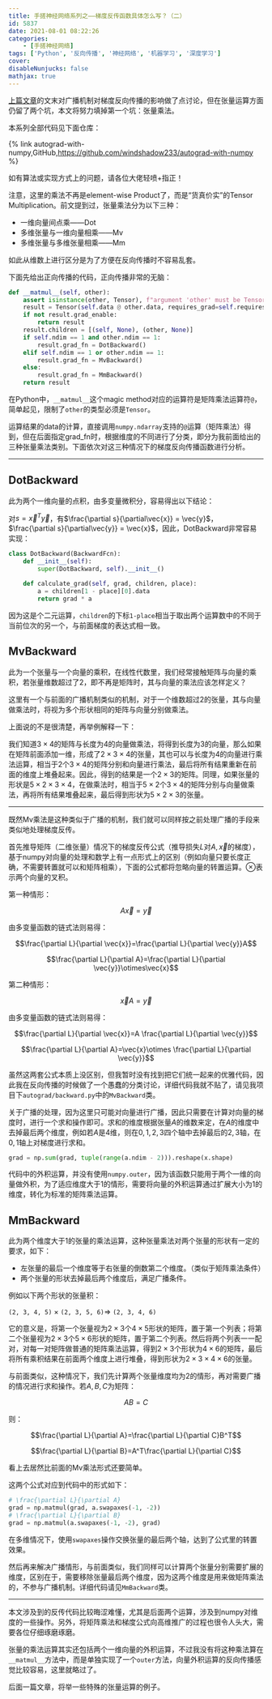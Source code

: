 ```yaml
---
title: 手搓神经网络系列之——梯度反传函数具体怎么写？（二）
id: 5837
date: 2021-08-01 08:22:26
categories:
    - [手搓神经网络]
tags: ['Python', '反向传播', '神经网络', '机器学习', '深度学习']
cover: 
disableNunjucks: false
mathjax: true
---
```


[上篇文章](/blog/5783/)的文末对广播机制对梯度反向传播的影响做了点讨论，但在张量运算方面仍留了两个坑，本文将努力填掉第一个坑：张量乘法。

本系列全部代码见下面仓库：

{% link autograd-with-numpy,GitHub,https://github.com/windshadow233/autograd-with-numpy %}

如有算法或实现方式上的问题，请各位大佬轻喷+指正！

注意，这里的乘法不再是element-wise Product了，而是“货真价实”的Tensor Multiplication。前文提到过，张量乘法分为以下三种：


- 一维向量间点乘——Dot
- 多维张量与一维向量相乘——Mv
- 多维张量与多维张量相乘——Mm

如此从维数上进行区分是为了方便在反向传播时不容易乱套。


下面先给出正向传播的代码，正向传播非常的无脑：



```python
def __matmul__(self, other):
    assert isinstance(other, Tensor), f"argument 'other' must be Tensor, not {type(other)}"
    result = Tensor(self.data @ other.data, requires_grad=self.requires_grad or other.requires_grad)
    if not result.grad_enable:
        return result
    result.children = [(self, None), (other, None)]
    if self.ndim == 1 and other.ndim == 1:
        result.grad_fn = DotBackward()
    elif self.ndim == 1 or other.ndim == 1:
        result.grad_fn = MvBackward()
    else:
        result.grad_fn = MmBackward()
    return result
```

在Python中，`__matmul__`这个magic method对应的运算符是矩阵乘法运算符`@`，简单起见，限制了`other`的类型必须是`Tensor`。


运算结果的data的计算，直接调用`numpy.ndarray`支持的`@`运算（矩阵乘法）得到，但在后面指定grad_fn时，根据维度的不同进行了分类，即分为我前面给出的三种张量乘法类别。下面依次对这三种情况下的梯度反向传播函数进行分析。

---

## DotBackward


此为两个一维向量的点积，由多变量微积分，容易得出以下结论：


对$s=\vec{x}^T\vec{y}$，有$\frac{\partial s}{\partial\vec{x}} = \vec{y}$，$\frac{\partial s}{\partial\vec{y}} = \vec{x}$，因此，DotBackward非常容易实现：


```python
class DotBackward(BackwardFcn):
    def __init__(self):
        super(DotBackward, self).__init__()

    def calculate_grad(self, grad, children, place):
        a = children[1 - place][0].data
        return grad * a
```

因为这是个二元运算，`children`的下标`1-place`相当于取出两个运算数中的不同于当前位次的另一个，与前面梯度的表达式相一致。


## MvBackward


此为一个张量与一个向量的乘积，在线性代数里，我们经常接触矩阵与向量的乘积，若张量维数超过了2，即不再是矩阵时，其与向量的乘法应该怎样定义？


这里有一个与前面的广播机制类似的机制，对于一个维数超过2的张量，其与向量做乘法时，将视为多个形状相同的矩阵与向量分别做乘法。


上面说的不是很清楚，再举例解释一下：


我们知道$3\times 4$的矩阵与长度为4的向量做乘法，将得到长度为3的向量，那么如果在矩阵前面添加一维，形成了$2\times 3\times 4$的张量，其也可以与长度为4的向量进行乘法运算，相当于2个$3\times 4$的矩阵分别和向量进行乘法，最后将所有结果重新在前面的维度上堆叠起来。因此，得到的结果是一个$2\times 3$的矩阵。同理，如果张量的形状是$5\times 2\times 3\times 4$，在做乘法时，相当于$5\times 2$个$3\times 4$的矩阵分别与向量做乘法，再将所有结果堆叠起来，最后得到形状为$5\times 2\times 3$的张量。

---

既然Mv乘法是这种类似于广播的机制，我们就可以同样按之前处理广播的手段来类似地处理梯度反传。


首先推导矩阵（二维张量）情况下的梯度反传公式（推导损失$L$对$A, \vec{x}$的梯度），基于numpy对向量的处理和数学上有一点形式上的区别（例如向量只要长度正确，不需要转置就可以和矩阵相乘），下面的公式都将忽略向量的转置运算。$\otimes$表示两个向量的叉积。


第一种情形：


$$A\vec{x}=\vec{y}$$


由多变量函数的链式法则易得：


$$\frac{\partial L}{\partial \vec{x}}=\frac{\partial L}{\partial \vec{y}}A$$


$$\frac{\partial L}{\partial A}=\frac{\partial L}{\partial \vec{y}}\otimes\vec{x}$$


第二种情形：


$$\vec{x}A=\vec{y}$$


由多变量函数的链式法则易得：


$$\frac{\partial L}{\partial \vec{x}}=A \frac{\partial L}{\partial \vec{y}}$$


$$\frac{\partial L}{\partial A}=\vec{x}\otimes \frac{\partial L}{\partial \vec{y}}$$


虽然这两套公式本质上没区别，但我暂时没有找到把它们统一起来的优雅代码，因此我在反向传播的时候做了一个愚蠢的分类讨论，详细代码我就不贴了，请见我项目下`autograd/backward.py`中的`MvBackward`类。


关于广播的处理，因为这里只可能对向量进行广播，因此只需要在计算对向量的梯度时，进行一个求和操作即可。求和的维度根据张量$A$的维数来定，在$A$的维度中去掉最后两个维度，例如若$A$是4维，则在$0,1,2,3$四个轴中去掉最后的$2,3$轴，在$0,1$轴上对梯度进行求和。



```python
grad = np.sum(grad, tuple(range(a.ndim - 2))).reshape(x.shape)
```

代码中的外积运算，并没有使用`numpy.outer`，因为该函数只能用于两个一维的向量做外积，为了适应维度大于1的情形，需要将向量的外积运算通过扩展大小为1的维度，转化为标准的矩阵乘法运算。


## MmBackward


此为两个维度大于1的张量的乘法运算，这种张量乘法对两个张量的形状有一定的要求，如下：


- 左张量的最后一个维度等于右张量的倒数第二个维度。（类似于矩阵乘法条件）
- 两个张量的形状去掉最后两个维度后，满足广播条件。

例如以下两个形状的张量积：


`(2, 3, 4, 5)` × `(2, 3, 5, 6)`=> `(2, 3, 4, 6)`


它的意义是，将第一个张量视为$2\times 3$个$4\times 5$形状的矩阵，置于第一个列表；将第二个张量视为$2\times 3$个$5\times 6$形状的矩阵，置于第二个列表。然后将两个列表一一配对，对每一对矩阵做普通的矩阵乘法运算，得到$2\times 3$个形状为$4\times 6$的矩阵，最后将所有乘积结果在前面两个维度上进行堆叠，得到形状为$2\times 3\times 4\times 6$的张量。


与前面类似，这种情况下，我们先计算两个张量维度均为2的情形，再对需要广播的情况进行求和操作。若$A,B,C$为矩阵：


$$AB=C$$


则：


$$\frac{\partial L}{\partial A}=\frac{\partial L}{\partial C}B^T$$


$$\frac{\partial L}{\partial B}=A^T\frac{\partial L}{\partial C}$$


看上去居然比前面的Mv乘法形式还要简单。


这两个公式对应到代码中的形式如下：



```python
# \frac{\partial L}{\partial A}
grad = np.matmul(grad, a.swapaxes(-1, -2))
# \frac{\partial L}{\partial B}
grad = np.matmul(a.swapaxes(-1, -2), grad)
```

在多维情况下，使用`swapaxes`操作交换张量的最后两个轴，达到了公式里的转置效果。


然后再来解决广播情形，与前面类似，我们同样可以计算两个张量分别需要扩展的维度，区别在于，需要移除张量最后两个维度，因为这两个维度是用来做矩阵乘法的，不参与广播机制。详细代码请见`MmBackward`类。

---

本文涉及到的反传代码比较晦涩难懂，尤其是后面两个运算，涉及到numpy对维度的一些操作。另外，将矩阵乘法和梯度公式向高维推广的过程也很令人头大，需要各位仔细琢磨琢磨。


张量的乘法运算其实还包括两个一维向量的外积运算，不过我没有将这种乘法算在`__matmul__`方法中，而是单独实现了一个`outer`方法，向量外积运算的反向传播感觉比较容易，这里就略过了。


后面一篇文章，将举一些特殊的张量运算的例子。
